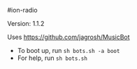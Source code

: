 #ion-radio

Version: 1.1.2

Uses https://github.com/jagrosh/MusicBot

- To boot up, run `sh bots.sh -a boot`
- For help, run `sh bots.sh`
